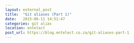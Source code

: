 ```yaml
---
layout: external_post
title:  "Git aliases (Part 1)"
date:   2015-06-11 14:51:47
categories: git alias
location: entelect
post_url: https://blog.entelect.co.za/git-aliases-part-1
---
```

